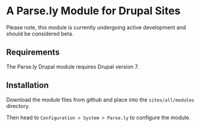 # A Parse.ly Module for Drupal Sites

Please note, this module is currently undergoing active development and should
be considered beta.

## Requirements

The Parse.ly Drupal module requires Drupal version 7.

## Installation

Download the module files from github and place into the `sites/all/modules`
directory.

Then head to `Configuration > System > Parse.ly` to configure the module.

